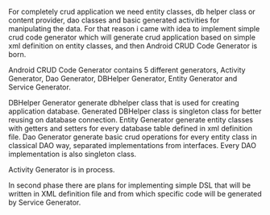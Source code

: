 For completely crud application we need entity classes, db helper class or content provider, dao classes and basic generated activities for manipulating the data. For that reason i came with idea to implement simple crud code generator which will generate crud application based on simple xml definition on entity classes, and then Android CRUD Code Generator is born.

Android CRUD Code Generator contains 5 different generators, Activity Generator, Dao Generator, DBHelper Generator, Entity Generator and Service Generator.

DBHelper Generator generate dbhelper class that is used for creating application database. Generated DBHelper class is singleton class for better reusing on database connection.
Entity Generator generate entity classes with getters and setters for every database table defined in xml definition file.
Dao Generator generate basic crud operations for every entity class in classical DAO way, separated implementations from interfaces. Every DAO implementation is also singleton class.

Activity Generator is in process.

In second phase there are plans for implementing simple DSL that will be written in XML definition file and from which specific code will be generated by Service Generator.